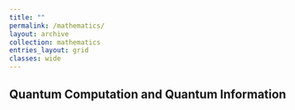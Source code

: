 ```yaml
---
title: ""
permalink: /mathematics/
layout: archive
collection: mathematics
entries_layout: grid
classes: wide
---
```

## Quantum Computation and Quantum Information


